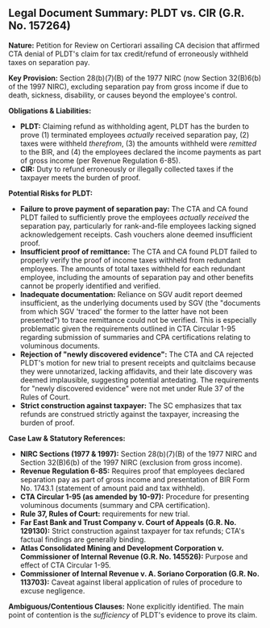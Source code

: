 ## Legal Document Summary: PLDT vs. CIR (G.R. No. 157264)

**Nature:** Petition for Review on Certiorari assailing CA decision that affirmed CTA denial of PLDT's claim for tax credit/refund of erroneously withheld taxes on separation pay.

**Key Provision:**  Section 28(b)(7)(B) of the 1977 NIRC (now Section 32(B)6(b) of the 1997 NIRC), excluding separation pay from gross income if due to death, sickness, disability, or causes beyond the employee's control.

**Obligations & Liabilities:**

*   **PLDT:**  Claiming refund as withholding agent, PLDT has the burden to prove (1) terminated employees *actually* received separation pay, (2) taxes were withheld *therefrom*, (3) the amounts withheld were *remitted* to the BIR, and (4) the employees declared the income payments as part of gross income (per Revenue Regulation 6-85).
*   **CIR:** Duty to refund erroneously or illegally collected taxes if the taxpayer meets the burden of proof.

**Potential Risks for PLDT:**

*   **Failure to prove payment of separation pay:** The CTA and CA found PLDT failed to sufficiently prove the employees *actually received* the separation pay, particularly for rank-and-file employees lacking signed acknowledgement receipts.  Cash vouchers alone deemed insufficient proof.
*   **Insufficient proof of remittance:** The CTA and CA found PLDT failed to properly verify the proof of income taxes withheld from redundant employees.  The amounts of total taxes withheld for each redundant employee, including the amounts of separation pay and other benefits cannot be properly identified and verified.
*   **Inadequate documentation:** Reliance on SGV audit report deemed insufficient, as the underlying documents used by SGV (the "documents from which SGV 'traced' the former to the latter have not been presented") to trace remittance could not be verified. This is especially problematic given the requirements outlined in CTA Circular 1-95 regarding submission of summaries and CPA certifications relating to voluminous documents.
*   **Rejection of "newly discovered evidence":** The CTA and CA rejected PLDT's motion for new trial to present receipts and quitclaims because they were unnotarized, lacking affidavits, and their late discovery was deemed implausible, suggesting potential antedating. The requirements for "newly discovered evidence" were not met under Rule 37 of the Rules of Court.
*   **Strict construction against taxpayer:**  The SC emphasizes that tax refunds are construed strictly against the taxpayer, increasing the burden of proof.

**Case Law & Statutory References:**

*   **NIRC Sections (1977 & 1997):**  Section 28(b)(7)(B) of the 1977 NIRC and Section 32(B)6(b) of the 1997 NIRC (exclusion from gross income).
*   **Revenue Regulation 6-85:** Requires proof that employees declared separation pay as part of gross income and presentation of BIR Form No. 1743.1 (statement of amount paid and tax withheld).
*   **CTA Circular 1-95 (as amended by 10-97):**  Procedure for presenting voluminous documents (summary and CPA certification).
*   **Rule 37, Rules of Court:** requirements for new trial.
*   **Far East Bank and Trust Company v. Court of Appeals (G.R. No. 129130):**  Strict construction against taxpayer for tax refunds; CTA's factual findings are generally binding.
*   **Atlas Consolidated Mining and Development Corporation v. Commissioner of Internal Revenue (G.R. No. 145526):**  Purpose and effect of CTA Circular 1-95.
*   **Commissioner of Internal Revenue v. A. Soriano Corporation (G.R. No. 113703):** Caveat against liberal application of rules of procedure to excuse negligence.

**Ambiguous/Contentious Clauses:** None explicitly identified. The main point of contention is the *sufficiency* of PLDT's evidence to prove its claim.
